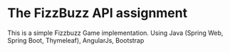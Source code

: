 # The FizzBuzz API assignment
This is a simple Fizzbuzz Game implementation. Using Java (Spring Web, Spring Boot, Thymeleaf), AngularJs, Bootstrap
